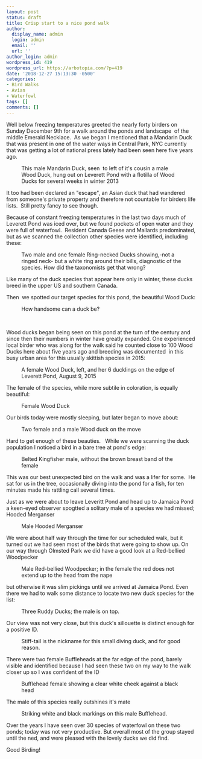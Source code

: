 ```yaml
---
layout: post
status: draft
title: Crisp start to a nice pond walk
author:
  display_name: admin
  login: admin
  email: ''
  url: ''
author_login: admin
wordpress_id: 419
wordpress_url: https://arbotopia.com/?p=419
date: '2018-12-27 15:13:30 -0500'
categories:
- Bird Walks
- Avian
- Waterfowl
tags: []
comments: []
---
```




<p>Well below freezing temperatures greeted the nearly forty birders on Sunday December 9th for a walk around the ponds and landscape&nbsp; of the middle Emerald Necklace.&nbsp; As we began I mentioned that a Mandarin Duck that was present in one of the water ways in Central Park, NYC currently that was getting a lot of national press lately had been seen here five years ago.&nbsp;</p>


<p><!-- wp:image {"id":420} --></p>
<figure class="wp-block-image"><img src="https://i0.wp.com/arbotopia.com/wp-content/uploads/2018/12/P1070591.jpg?fit=525%2C386&amp;ssl=1" alt="" class="wp-image-420"/><br />
<figcaption>This male Mandarin Duck, seen&nbsp; to left of it's cousin a male Wood Duck, hung out on Leverett Pond with a flotilla of Wood Ducks for several weeks in winter 2013</figcaption>
</figure>





<p>It too had been declared an "escape", an Asian duck that had wandered from someone's private property and therefore not countable for birders life lists.&nbsp; Still pretty fancy to see though.</p>





<p>Because of constant freezing temperatures in the last two days much of Leverett Pond was iced over, but we found pockets of open water and they were full of waterfowl.&nbsp; Resident Canada Geese and Mallards predominated, but as we scanned the collection other species were identified, including these:</p>


<p><!-- wp:image {"id":421} --></p>
<figure class="wp-block-image"><img src="https://i0.wp.com/arbotopia.com/wp-content/uploads/2018/12/Ring-necked-DuckJPG.jpg?fit=525%2C398&amp;ssl=1" alt="" class="wp-image-421"/><br />
<figcaption>Two male and one female Ring-necked Ducks showing,-not a ringed neck- but a white ring around their bills, diagnostic of the species. How did the taxonomists get that wrong?</figcaption>
</figure>





<p>Like many of the duck species that appear here only in winter, these ducks breed in the upper US and southern Canada.&nbsp; </p>





<p>Then&nbsp; we spotted our target species for this pond, the beautiful Wood Duck:</p>


<p><!-- wp:image {"id":422} --></p>
<figure class="wp-block-image"><img src="https://i0.wp.com/arbotopia.com/wp-content/uploads/2018/12/P1010412.jpg?fit=525%2C356&amp;ssl=1" alt="" class="wp-image-422"/><br />
<figcaption>How handsome can a duck be?</figcaption>
</figure>





<p>&nbsp;</p>





<p>Wood ducks began being seen on this pond at the turn of the century and since then their numbers in winter have greatly expanded. One experienced local birder who was along for the walk said he counted close to 100 Wood Ducks here about five years ago and breeding was documented&nbsp; in this busy urban area for this usually skittish species in 2015:</p>


<p><!-- wp:image {"id":423} --></p>
<figure class="wp-block-image"><img src="https://i0.wp.com/arbotopia.com/wp-content/uploads/2018/12/P1100739.jpg?fit=525%2C251&amp;ssl=1" alt="" class="wp-image-423"/><br />
<figcaption>A female Wood Duck, left, and her 6 ducklings on the edge of Leverett Pond, August 9, 2015</figcaption>
</figure>





<p>The female of the species, while more subtile in coloration, is equally beautiful:</p>


<p><!-- wp:image {"id":424} --></p>
<figure class="wp-block-image"><img src="images/2018/12/Wood-Duck-f..jpg" alt="" class="wp-image-424"/><br />
<figcaption>Female Wood Duck</figcaption>
</figure>





<p>Our birds today were mostly sleeping, but later began to move about:</p>


<p><!-- wp:image {"id":425} --></p>
<figure class="wp-block-image"><img src="https://i0.wp.com/arbotopia.com/wp-content/uploads/2018/12/P1010908.jpg?fit=525%2C367&amp;ssl=1" alt="" class="wp-image-425"/><br />
<figcaption>Two female and a male Wood duck on the move</figcaption>
</figure>





<p>Hard to get enough of these beauties.&nbsp; &nbsp;While we were scanning the duck population I noticed a bird in a bare tree at pond's edge:</p>


<p><!-- wp:image {"id":426} --></p>
<figure class="wp-block-image"><img src="https://i1.wp.com/arbotopia.com/wp-content/uploads/2018/12/P1160316.jpg?fit=525%2C355&amp;ssl=1" alt="" class="wp-image-426"/><br />
<figcaption>Belted Kingfisher male, without the brown breast band of the female</figcaption>
</figure>





<p>This was our best unexpected bird on the walk and was a lifer for some.&nbsp; He sat for us in the tree, occasionally diving into the pond for a fish, for ten minutes made his rattling call several times.</p>





<p>Just as we were about to&nbsp;leave Leveritt Pond and head up to Jamaica Pond a keen-eyed observer spogtted a solitary male of a species we had missed; Hooded Merganser</p>


<p><!-- wp:image {"id":432} --></p>
<figure class="wp-block-image"><img src="images/2018/12/H.-Merg.-m-5.jpg" alt="" class="wp-image-432"/><br />
<figcaption>Male Hooded Merganser</figcaption>
</figure>





<p>We were about half way through the time for our scheduled walk, but it turned out we had seen most of the birds that were going to show up.  On our way through Olmsted Park we did have a good look at a Red-bellied Woodpecker</p>


<p><!-- wp:image {"id":128} --></p>
<figure class="wp-block-image"><img src="images/2018/11/P1030156-815x1024.jpg" alt="" class="wp-image-128"/><br />
<figcaption>Male Red-bellied Woodpecker; in the female the red does not extend up to the head from the nape<br></figcaption>
</figure>





<p>but otherwise it was slim pickings until we arrived at Jamaica Pond.  Even there we had to walk some distance to locate two new duck species for the list:</p>







<p><!-- wp:image {"id":399} --></p>
<figure class="wp-block-image"><img src="images/2018/11/P1030573-1-1024x878.jpg" alt="" class="wp-image-399"/><br />
<figcaption>Three Ruddy Ducks; the male is on top.</figcaption>
</figure>





<p>Our view was not very close, but this duck's sillouette  is distinct enough for a positive ID.</p>


<p><!-- wp:image {"id":398} --></p>
<figure class="wp-block-image"><img src="images/2018/11/P1010232-1024x519.jpg" alt="" class="wp-image-398"/><br />
<figcaption>Stiff-tail is the nickname for this small diving duck, and for good reason.</figcaption>
</figure>





<p>There were two female Buffleheads at the far edge of the pond, barely visible and identified because I had seen these two on my way to the walk closer up so I was confident of the ID</p>


<p><!-- wp:image {"id":433} --></p>
<figure class="wp-block-image"><img src="images/2018/12/P1010828-1024x821.jpg" alt="" class="wp-image-433"/><br />
<figcaption>Bufflehead female showing a clear white cheek against a black head</figcaption>
</figure>





<p>The male of this species really outshines it's mate</p>


<p><!-- wp:image {"id":301} --></p>
<figure class="wp-block-image"><img src="images/2018/11/P1010836-1024x677.jpg" alt="" class="wp-image-301"/><br />
<figcaption>Striking white and black markings on this male Bufflehead.</figcaption>
</figure>





<p>Over the years I have seen over 30 species of waterfowl on these two ponds; today was not very productive.  But overall most of the group stayed until the ned, and were pleased with the lovely ducks we did find.</p>





<p>Good Birding!</p>


<p><!-- wp:image --></p>
<figure class="wp-block-image"><img alt=""/></figure>


